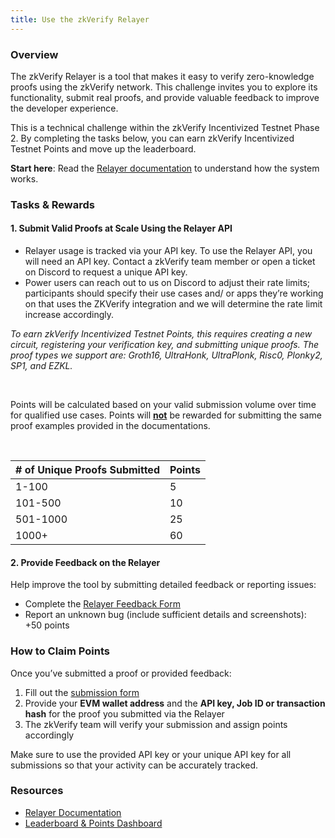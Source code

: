 ```yaml
---
title: Use the zkVerify Relayer
---
```


### Overview

The zkVerify Relayer is a tool that makes it easy to verify zero-knowledge proofs using the zkVerify network. This challenge invites you to explore its functionality, submit real proofs, and provide valuable feedback to improve the developer experience.

This is a technical challenge within the zkVerify Incentivized Testnet Phase 2. By completing the tasks below, you can earn zkVerify Incentivized Testnet Points and move up the leaderboard.

**Start here**: Read the [Relayer documentation](https://docs.zkverify.io/overview/getting-started/relayer) to understand how the system works.

### Tasks & Rewards

#### 1. Submit Valid Proofs at Scale Using the Relayer API

- Relayer usage is tracked via your API key. To use the Relayer API, you will need an API key. Contact a zkVerify team member or open a ticket on Discord to request a unique API key.
- Power users can reach out to us on Discord to adjust their rate limits; participants should specify their use cases and/ or apps they’re working on that uses the ZKVerify integration and we will determine the rate limit increase accordingly.

<i>To earn zkVerify Incentivized Testnet Points, this requires creating a new circuit, registering your verification key, and submitting unique proofs. The proof types we support are: Groth16, UltraHonk, UltraPlonk, Risc0, Plonky2, SP1, and EZKL.</i><br/>

<br />

Points will be calculated based on your valid submission volume over time for qualified use cases. Points will <b><u>not</u></b> be rewarded for submitting the same proof examples provided in the documentations.

<br />

| # of Unique Proofs Submitted | Points |
| ---------------------------- | ------ |
| 1-100                          | 5     |
| 101-500                       | 10    |
| 501-1000                        | 25   |
| 1000+                        | 60   |

#### 2. Provide Feedback on the Relayer

Help improve the tool by submitting detailed feedback or reporting issues:

- Complete the [Relayer Feedback Form](https://forms.gle/PVjhLkDt2TbgmspGA)
- Report an unknown bug (include sufficient details and screenshots): +50 points

### How to Claim Points

Once you’ve submitted a proof or provided feedback:

1. Fill out the [submission form](https://forms.gle/PVjhLkDt2TbgmspGA)
2. Provide your <b>EVM wallet address</b> and the <b>API key, Job ID or transaction hash</b> for the proof you submitted via the Relayer
3. The zkVerify team will verify your submission and assign points accordingly

Make sure to use the provided API key or your unique API key for all submissions so that your activity can be accurately tracked.

### Resources

- [Relayer Documentation](../../../overview/02-getting-started/05-relayer.md)
- [Leaderboard & Points Dashboard](https://points.zkverify.io/loyalty)
